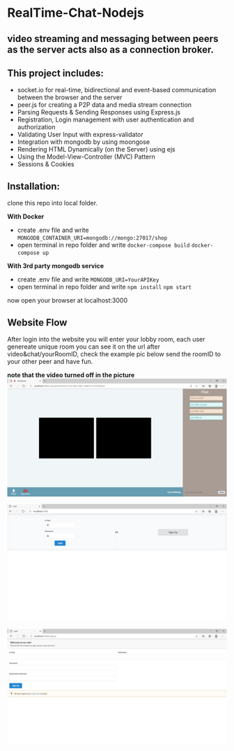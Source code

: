 # RealTime-Chat-Nodejs

## video streaming and messaging between peers as the server acts also as a connection broker.

## This project includes:
* socket.io for real-time, bidirectional and event-based communication between the browser and the server
* peer.js for creating a P2P data and media stream connection
* Parsing Requests & Sending Responses using Express.js
* Registration, Login management with user authentication and authorization
* Validating User Input with express-validator
* Integration with mongodb by using moongose
* Rendering HTML Dynamically (on the Server) using ejs
* Using the Model-View-Controller (MVC) Pattern
* Sessions & Cookies

## Installation:
clone this repo into local folder.

**With Docker**
* create .env file and write ``` MONGODB_CONTAINER_URI=mongodb://mongo:27017/shop ```
* open terminal in repo folder and write ``` docker-compose build ```  ``` docker-compose up ```

**With 3rd party mongodb service**
* create .env file and write ``` MONGODB_URI=YourAPIKey ```
* open terminal in repo folder and write ``` npm install ```  ``` npm start ```

now open your browser at localhost:3000 

## Website Flow
After login into the website you will enter your lobby room, each user genereate unique room
you can see it on the url after video&chat/yourRoomID, check the example pic below
send the roomID to your other peer and have fun.

**note that the video turned off in the picture**
![](https://github.com/Benitk/RealTime-Chat-Nodejs/blob/master/public/img/videochat.png)

![](https://github.com/Benitk/RealTime-Chat-Nodejs/blob/master/public/img/login.png)

![](https://github.com/Benitk/RealTime-Chat-Nodejs/blob/master/public/img/signup.png)





